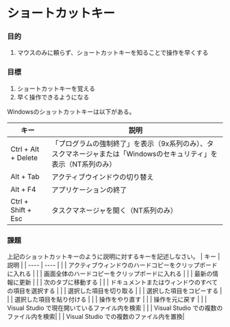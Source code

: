# ショートカットキー

### 目的

1. マウスのみに頼らず、ショートカットキーを知ることで操作を早くする

### 目標

1. ショートカットキーを覚える
1. 早く操作できるようになる

Windowsのショットカットキーは以下がある。

| キー | 説明 |
| ---- | ---- |
| Ctrl + Alt + Delete | 「プログラムの強制終了」を表示（9x系列のみ）、タスクマネージャまたは「Windowsのセキュリティ」を表示（NT系列のみ）|
| Alt + Tab | アクティブウインドウの切り替え|
| Alt + F4 | アプリケーションの終了 |
| Ctrl + Shift + Esc | タスクマネージャを開く（NT系列のみ）|

### 課題

上記のショットカットキーのように説明に対するキーを記述しなさい。
| キー | 説明 |
| ---- | ---- |
|  | アクティブウィンドウのハードコピーをクリップボードに入れる |
|  | 画面全体のハードコピーをクリップボードに入れる |
|  | 最新の情報に更新 |
|  | 次のタブに移動する |
|  | ドキュメントまたはウィンドウのすべての項目を選択する |
|  | 選択した項目を切り取る |
|  | 選択した項目をコピーする |
|  | 選択した項目を貼り付ける |
|  | 操作をやり直す |
|  | 操作を元に戻す |
|  | Visual Studio で現在開いているファイル内を検索 |
|  | Visual Studio での複数のファイル内を検索|
|  | Visual Studio での複数のファイル内を置換|
